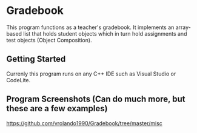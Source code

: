 # Gradebook

This program functions as a teacher's gradebook. It implements an array-based list that holds student objects which in turn hold assignments and test objects (Object Composition).

## Getting Started

Currenly this program runs on any C++ IDE such as Visual Studio or CodeLite.

## Program Screenshots (Can do much more, but these are a few examples)

https://github.com/vrolando1990/Gradebook/tree/master/misc

